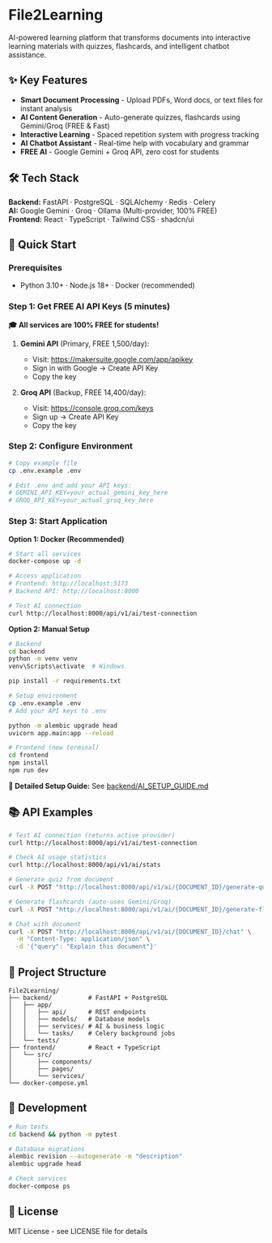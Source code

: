 # File2Learning

AI-powered learning platform that transforms documents into interactive learning materials with quizzes, flashcards, and intelligent chatbot assistance.

## ✨ Key Features

- **Smart Document Processing** - Upload PDFs, Word docs, or text files for instant analysis
- **AI Content Generation** - Auto-generate quizzes, flashcards using Gemini/Groq (FREE & Fast)
- **Interactive Learning** - Spaced repetition system with progress tracking
- **AI Chatbot Assistant** - Real-time help with vocabulary and grammar
- **FREE AI** - Google Gemini + Groq API, zero cost for students

## 🛠️ Tech Stack

**Backend:** FastAPI · PostgreSQL · SQLAlchemy · Redis · Celery  
**AI:** Google Gemini · Groq · Ollama (Multi-provider, 100% FREE)  
**Frontend:** React · TypeScript · Tailwind CSS · shadcn/ui

## 🚀 Quick Start

### Prerequisites
- Python 3.10+ · Node.js 18+ · Docker (recommended)

### Step 1: Get FREE AI API Keys (5 minutes)

**🎓 All services are 100% FREE for students!**

1. **Gemini API** (Primary, FREE 1,500/day):
   - Visit: https://makersuite.google.com/app/apikey
   - Sign in with Google → Create API Key
   - Copy the key

2. **Groq API** (Backup, FREE 14,400/day):
   - Visit: https://console.groq.com/keys
   - Sign up → Create API Key
   - Copy the key

### Step 2: Configure Environment

```bash
# Copy example file
cp .env.example .env

# Edit .env and add your API keys:
# GEMINI_API_KEY=your_actual_gemini_key_here
# GROQ_API_KEY=your_actual_groq_key_here
```

### Step 3: Start Application

**Option 1: Docker (Recommended)**
```bash
# Start all services
docker-compose up -d

# Access application
# Frontend: http://localhost:5173
# Backend API: http://localhost:8000

# Test AI connection
curl http://localhost:8000/api/v1/ai/test-connection
```

**Option 2: Manual Setup**
```bash
# Backend
cd backend
python -m venv venv
venv\Scripts\activate  # Windows

pip install -r requirements.txt

# Setup environment
cp .env.example .env
# Add your API keys to .env

python -m alembic upgrade head
uvicorn app.main:app --reload

# Frontend (new terminal)
cd frontend
npm install
npm run dev
```

**📖 Detailed Setup Guide:** See [backend/AI_SETUP_GUIDE.md](backend/AI_SETUP_GUIDE.md)

## 📚 API Examples

```bash
# Test AI connection (returns active provider)
curl http://localhost:8000/api/v1/ai/test-connection

# Check AI usage statistics
curl http://localhost:8000/api/v1/ai/stats

# Generate quiz from document
curl -X POST "http://localhost:8000/api/v1/ai/{DOCUMENT_ID}/generate-quiz?num_questions=5"

# Generate flashcards (auto-uses Gemini/Groq)
curl -X POST "http://localhost:8000/api/v1/ai/{DOCUMENT_ID}/generate-flashcards?num_cards=10"

# Chat with document
curl -X POST "http://localhost:8000/api/v1/ai/{DOCUMENT_ID}/chat" \
  -H "Content-Type: application/json" \
  -d '{"query": "Explain this document"}'
```

## 📁 Project Structure

```
File2Learning/
├── backend/          # FastAPI + PostgreSQL
│   ├── app/
│   │   ├── api/      # REST endpoints
│   │   ├── models/   # Database models
│   │   ├── services/ # AI & business logic
│   │   └── tasks/    # Celery background jobs
│   └── tests/
├── frontend/         # React + TypeScript
│   └── src/
│       ├── components/
│       ├── pages/
│       └── services/
└── docker-compose.yml
```

## 🔧 Development

```bash
# Run tests
cd backend && python -m pytest

# Database migrations
alembic revision --autogenerate -m "description"
alembic upgrade head

# Check services
docker-compose ps
```

## 📄 License

MIT License - see LICENSE file for details
